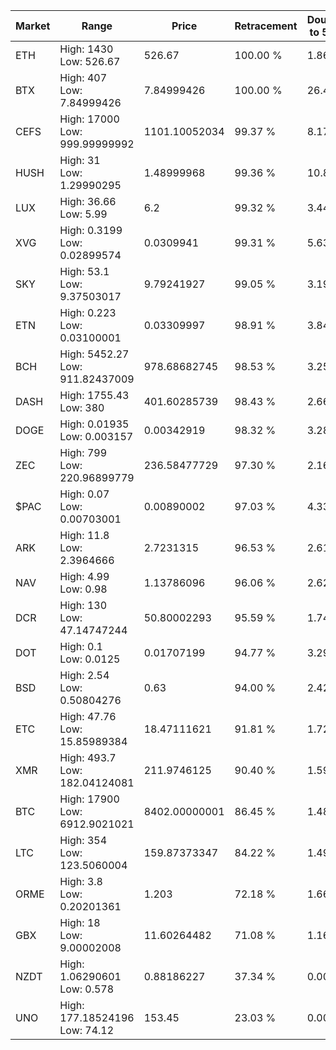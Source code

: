 | Market | Range | Price| Retracement | Doubles to 50% |
| --- | --- | --- | --- | --- |
| ETH | High: 1430<br />Low: 526.67 | 526.67 | 100.00 % | 1.86 |
| BTX | High: 407<br />Low: 7.84999426 | 7.84999426 | 100.00 % | 26.42 |
| CEFS | High: 17000<br />Low: 999.99999992 | 1101.10052034 | 99.37 % | 8.17 |
| HUSH | High: 31<br />Low: 1.29990295 | 1.48999968 | 99.36 % | 10.84 |
| LUX | High: 36.66<br />Low: 5.99 | 6.2 | 99.32 % | 3.44 |
| XVG | High: 0.3199<br />Low: 0.02899574 | 0.0309941 | 99.31 % | 5.63 |
| SKY | High: 53.1<br />Low: 9.37503017 | 9.79241927 | 99.05 % | 3.19 |
| ETN | High: 0.223<br />Low: 0.03100001 | 0.03309997 | 98.91 % | 3.84 |
| BCH | High: 5452.27<br />Low: 911.82437009 | 978.68682745 | 98.53 % | 3.25 |
| DASH | High: 1755.43<br />Low: 380 | 401.60285739 | 98.43 % | 2.66 |
| DOGE | High: 0.01935<br />Low: 0.003157 | 0.00342919 | 98.32 % | 3.28 |
| ZEC | High: 799<br />Low: 220.96899779 | 236.58477729 | 97.30 % | 2.16 |
| $PAC | High: 0.07<br />Low: 0.00703001 | 0.00890002 | 97.03 % | 4.33 |
| ARK | High: 11.8<br />Low: 2.3964666 | 2.7231315 | 96.53 % | 2.61 |
| NAV | High: 4.99<br />Low: 0.98 | 1.13786096 | 96.06 % | 2.62 |
| DCR | High: 130<br />Low: 47.14747244 | 50.80002293 | 95.59 % | 1.74 |
| DOT | High: 0.1<br />Low: 0.0125 | 0.01707199 | 94.77 % | 3.29 |
| BSD | High: 2.54<br />Low: 0.50804276 | 0.63 | 94.00 % | 2.42 |
| ETC | High: 47.76<br />Low: 15.85989384 | 18.47111621 | 91.81 % | 1.72 |
| XMR | High: 493.7<br />Low: 182.04124081 | 211.9746125 | 90.40 % | 1.59 |
| BTC | High: 17900<br />Low: 6912.9021021 | 8402.00000001 | 86.45 % | 1.48 |
| LTC | High: 354<br />Low: 123.5060004 | 159.87373347 | 84.22 % | 1.49 |
| ORME | High: 3.8<br />Low: 0.20201361 | 1.203 | 72.18 % | 1.66 |
| GBX | High: 18<br />Low: 9.00002008 | 11.60264482 | 71.08 % | 1.16 |
| NZDT | High: 1.06290601<br />Low: 0.578 | 0.88186227 | 37.34 % | 0.00 |
| UNO | High: 177.18524196<br />Low: 74.12 | 153.45 | 23.03 % | 0.00 |
